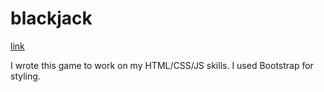 # blackjack

[link](https://adnjoo.github.io/blackjack)

I wrote this game to work on my HTML/CSS/JS skills. I used Bootstrap for styling.
